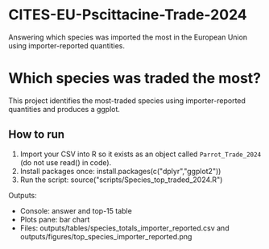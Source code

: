 # CITES-EU-Pscittacine-Trade-2024
Answering which species was imported the most in the European Union using importer-reported quantities.

# Which species was traded the most?
This project identifies the most-traded species using importer-reported quantities and produces a ggplot.

## How to run
1) Import your CSV into R so it exists as an object called `Parrot_Trade_2024` (do not use read() in code).
2) Install packages once: install.packages(c("dplyr","ggplot2"))
3) Run the script: source("scripts/Species_top_traded_2024.R")

Outputs:
- Console: answer and top-15 table
- Plots pane: bar chart
- Files: outputs/tables/species_totals_importer_reported.csv and outputs/figures/top_species_importer_reported.png
